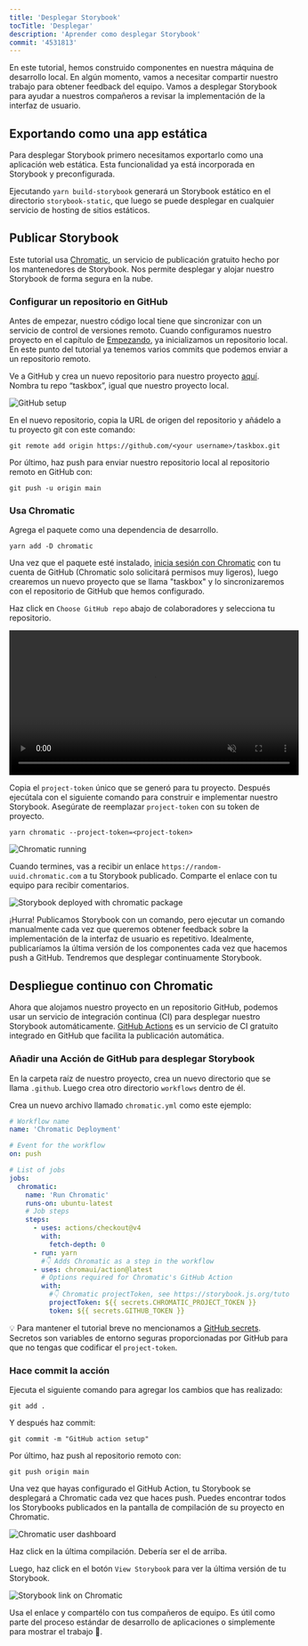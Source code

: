 ```yaml
---
title: 'Desplegar Storybook'
tocTitle: 'Desplegar'
description: 'Aprender como desplegar Storybook'
commit: '4531813'
---
```


En este tutorial, hemos construido componentes en nuestra máquina de desarrollo local. En algún momento, vamos a necesitar compartir nuestro trabajo para obtener feedback del equipo. Vamos a desplegar Storybook para ayudar a nuestros compañeros a revisar la implementación de la interfaz de usuario.

## Exportando como una app estática

Para desplegar Storybook primero necesitamos exportarlo como una aplicación web estática. Esta funcionalidad ya está incorporada en Storybook y preconfigurada.

Ejecutando `yarn build-storybook` generará un Storybook estático en el directorio `storybook-static`, que luego se puede desplegar en cualquier servicio de hosting de sitios estáticos.

## Publicar Storybook

Este tutorial usa [Chromatic](https://www.chromatic.com/?utm_source=storybook_website&utm_medium=link&utm_campaign=storybook), un servicio de publicación gratuito hecho por los mantenedores de Storybook. Nos permite desplegar y alojar nuestro Storybook de forma segura en la nube.

### Configurar un repositorio en GitHub

Antes de empezar, nuestro código local tiene que sincronizar con un servicio de control de versiones remoto. Cuando configuramos nuestro proyecto en el capítulo de [Empezando](/intro-to-storybook/react/es/get-started/), ya inicializamos un repositorio local. En este punto del tutorial ya tenemos varios commits que podemos enviar a un repositorio remoto.

Ve a GitHub y crea un nuevo repositorio para nuestro proyecto [aquí](https://github.com/new). Nombra tu repo “taskbox”, igual que nuestro proyecto local.

![GitHub setup](/intro-to-storybook/github-create-taskbox.png)

En el nuevo repositorio, copia la URL de origen del repositorio y añádelo a tu proyecto git con este comando:

```shell
git remote add origin https://github.com/<your username>/taskbox.git
```

Por último, haz push para enviar nuestro repositorio local al repositorio remoto en GitHub con:

```shell
git push -u origin main
```

### Usa Chromatic

Agrega el paquete como una dependencia de desarrollo.

```shell
yarn add -D chromatic
```

Una vez que el paquete esté instalado, [inicia sesión con Chromatic](https://www.chromatic.com/start/?utm_source=storybook_website&utm_medium=link&utm_campaign=storybook) con tu cuenta de GitHub (Chromatic solo solicitará permisos muy ligeros), luego crearemos un nuevo proyecto que se llama "taskbox" y lo sincronizaremos con el repositorio de GitHub que hemos configurado.

Haz click en `Choose GitHub repo` abajo de colaboradores y selecciona tu repositorio.

<video autoPlay muted playsInline loop style="width:520px; margin: 0 auto;">
  <source
    src="/intro-to-storybook/chromatic-setup-learnstorybook.mp4"
    type="video/mp4"
  />
</video>

Copia el `project-token` único que se generó para tu proyecto. Después ejecútala con el siguiente comando para construir e implementar nuestro Storybook. Asegúrate de reemplazar `project-token` con su token de proyecto.

```shell
yarn chromatic --project-token=<project-token>
```

![Chromatic running](/intro-to-storybook/chromatic-manual-storybook-console-log.png)

Cuando termines, vas a recibir un enlace `https://random-uuid.chromatic.com` a tu Storybook publicado. Comparte el enlace con tu equipo para recibir comentarios.

![Storybook deployed with chromatic package](/intro-to-storybook/chromatic-manual-storybook-deploy-6-4.png)

¡Hurra! Publicamos Storybook con un comando, pero ejecutar un comando manualmente cada vez que queremos obtener feedback sobre la implementación de la interfaz de usuario es repetitivo. Idealmente, publicaríamos la última versión de los componentes cada vez que hacemos push a GitHub. Tendremos que desplegar continuamente Storybook.

## Despliegue continuo con Chromatic

Ahora que alojamos nuestro proyecto en un repositorio GitHub, podemos usar un servicio de integración continua (CI) para desplegar nuestro Storybook automáticamente. [GitHub Actions](https://github.com/features/actions) es un servicio de CI gratuito integrado en GitHub que facilita la publicación automática.

### Añadir una Acción de GitHub para desplegar Storybook

En la carpeta raíz de nuestro proyecto, crea un nuevo directorio que se llama `.github`. Luego crea otro directorio `workflows` dentro de él.

Crea un nuevo archivo llamado `chromatic.yml` como este ejemplo:

```yaml:title=.github/workflows/chromatic.yml
# Workflow name
name: 'Chromatic Deployment'

# Event for the workflow
on: push

# List of jobs
jobs:
  chromatic:
    name: 'Run Chromatic'
    runs-on: ubuntu-latest
    # Job steps
    steps:
      - uses: actions/checkout@v4
        with:
          fetch-depth: 0
      - run: yarn
        #👇 Adds Chromatic as a step in the workflow
      - uses: chromaui/action@latest
        # Options required for Chromatic's GitHub Action
        with:
          #👇 Chromatic projectToken, see https://storybook.js.org/tutorials/intro-to-storybook/react/en/deploy/ to obtain it
          projectToken: ${{ secrets.CHROMATIC_PROJECT_TOKEN }}
          token: ${{ secrets.GITHUB_TOKEN }}
```

<div class="aside">

💡 Para mantener el tutorial breve no mencionamos a [GitHub secrets](https://docs.github.com/en/actions/security-guides/encrypted-secrets#creating-encrypted-secrets-for-a-repository). Secretos son variables de entorno seguras proporcionadas por GitHub para que no tengas que codificar el `project-token`.

</div>

### Hace commit la acción

Ejecuta el siguiente comando para agregar los cambios que has realizado:

```shell
git add .
```

Y después haz commit:

```shell
git commit -m "GitHub action setup"
```

Por último, haz push al repositorio remoto con:

```shell
git push origin main
```

Una vez que hayas configurado el GitHub Action, tu Storybook se desplegará a Chromatic cada vez que haces push. Puedes encontrar todos los Storybooks publicados en la pantalla de compilación de su proyecto en Chromatic.

![Chromatic user dashboard](/intro-to-storybook/chromatic-user-dashboard.png)

Haz click en la última compilación. Debería ser el de arriba.

Luego, haz click en el botón `View Storybook` para ver la última versión de tu Storybook.

![Storybook link on Chromatic](/intro-to-storybook/chromatic-build-storybook-link.png)

Usa el enlace y compartélo con tus compañeros de equipo. Es útil como parte del proceso estándar de desarrollo de aplicaciones o simplemente para mostrar el trabajo 💅.
